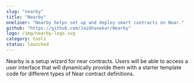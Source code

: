 ```yaml
---
slug: "nearby"
title: "Nearby"
oneliner: "Nearby helps set up and deploy smart contracts on Near."
github: "https://github.com/JaiGhanekar/Nearby"
logo: /img/nearby-logo.svg
category: tools
status: launched
---
```


Nearby is a setup wizard for near contracts. Users will be able to access a user interface that will dynamically provide them with a starter template code for different types of Near contract definitions.

